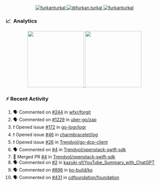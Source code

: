 <p align="center">
  <a href="https://linkedin.com/in/furkanturkal" target="blank">
    <img src="https://img.shields.io/badge/linkedin-%230077B5.svg?&style=for-the-badge&logo=linkedin&logoColor=white" alt="furkanturkal" />
  </a>
  <a href="https://medium.com/@furkan.turkal" target="blank">
    <img src="https://img.shields.io/badge/medium-%2312100E.svg?&style=for-the-badge&logo=medium&logoColor=white" alt="@furkan.turkal" />
  </a>
  <a href="https://twitter.com/furkanturkaI" target="blank">
    <img src="https://img.shields.io/badge/Twitter-1DA1F2?style=for-the-badge&logo=twitter&logoColor=white" alt="furkanturkaI" />
  </a>
</p>

### 📈 &nbsp;Analytics

<p align="center">
  <a href="https://coderstats.net/github/#Dentrax">
    <img height="180em" src="https://github-readme-stats-eight-theta.vercel.app/api?username=Dentrax&show_icons=true&theme=algolia&include_all_commits=true&count_private=true&line_height=26"/>
    <img height="180em" src="https://github-readme-stats-eight-theta.vercel.app/api/top-langs/?username=Dentrax&layout=compact&langs_count=8&theme=algolia&line_height=26"/>
  </a>
</p>

### :zap: Recent Activity

<!--START_SECTION:activity-->
1. 🗣 Commented on [#244](https://github.com/wfxr/forgit/issues/244) in [wfxr/forgit](https://github.com/wfxr/forgit)
2. 🗣 Commented on [#1229](https://github.com/uber-go/zap/issues/1229) in [uber-go/zap](https://github.com/uber-go/zap)
3. ❗️ Opened issue [#172](https://github.com/go-logr/logr/issues/172) in [go-logr/logr](https://github.com/go-logr/logr)
4. ❗️ Opened issue [#46](https://github.com/charmbracelet/log/issues/46) in [charmbracelet/log](https://github.com/charmbracelet/log)
5. ❗️ Opened issue [#26](https://github.com/Trendyol/go-dcp-client/issues/26) in [Trendyol/go-dcp-client](https://github.com/Trendyol/go-dcp-client)
6. 🗣 Commented on [#4](https://github.com/Trendyol/openstack-swift-sdk/issues/4) in [Trendyol/openstack-swift-sdk](https://github.com/Trendyol/openstack-swift-sdk)
7. 🎉 Merged PR [#4](https://github.com/Trendyol/openstack-swift-sdk/pull/4) in [Trendyol/openstack-swift-sdk](https://github.com/Trendyol/openstack-swift-sdk)
8. 🗣 Commented on [#2](https://github.com/kazuki-sf/YouTube_Summary_with_ChatGPT/issues/2) in [kazuki-sf/YouTube_Summary_with_ChatGPT](https://github.com/kazuki-sf/YouTube_Summary_with_ChatGPT)
9. 🗣 Commented on [#896](https://github.com/ko-build/ko/issues/896) in [ko-build/ko](https://github.com/ko-build/ko)
10. 🗣 Commented on [#431](https://github.com/cdfoundation/foundation/issues/431) in [cdfoundation/foundation](https://github.com/cdfoundation/foundation)
<!--END_SECTION:activity-->
